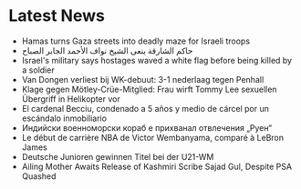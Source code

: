 # Latest News
-  Hamas turns Gaza streets into deadly maze for Israeli troops
-  حاكم الشارقة ينعى الشيخ نواف الأحمد الجابر الصباح
-  Israel's military says hostages waved a white flag before being killed by a soldier
-  Van Dongen verliest bij WK-debuut: 3-1 nederlaag tegen Penhall
-  Klage gegen Mötley-Crüe-Mitglied: Frau wirft Tommy Lee sexuellen Übergriff in Helikopter vor
-  El cardenal Becciu, condenado a 5 años y medio de cárcel por un escándalo inmobiliario
-  Индийски военноморски кораб е прихванал отвлечения „Руен“
-  Le début de carrière NBA de Victor Wembanyama, comparé à LeBron James
-  Deutsche Junioren gewinnen Titel bei der U21-WM
-  Ailing Mother Awaits Release of Kashmiri Scribe Sajad Gul, Despite PSA Quashed
